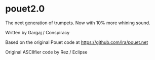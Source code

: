 pouet2.0
========

The next generation of trumpets. Now with 10% more whining sound.


Written by Gargaj / Conspiracy

Based on the original Pouet code at https://github.com/lra/pouet.net

Original ASCIIfier code by Rez / Eclipse
